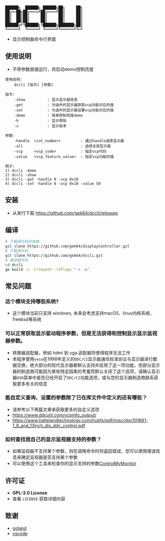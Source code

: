 ```
██████╗  ██████╗ ██████╗██╗     ██╗
██╔══██╗██╔════╝██╔════╝██║     ██║
██║  ██║██║     ██║     ██║     ██║
██║  ██║██║     ██║     ██║     ██║
██████╔╝╚██████╗╚██████╗███████╗██║
╚═════╝  ╚═════╝ ╚═════╝╚══════╝╚═╝
```

- 显示控制器命令行界面

## 使用说明
- 不带参数直接运行，将启动demo控制亮度
```
使用说明:
    dccli [指令] [参数]
                                                                       
指令:
    -show          : 显示显示器信息
    -get           : 为选中的显示器获取vcp功能对应的值
    -set           : 为选中的显示器设置vcp功能对应的值
    -demo          : 简单控制亮度demo
    -h             : 显示帮助
    -v             : 显示版本

参数:
    -handle  <int_number>         : 通过handle选择显示器
    -all                          : 选择全部显示器
    -vcp     <vcp_code>           : 指定vcp代码
    -value   <vcp_feature_value>  : 指定vcp功能的值

例子:
1) dccli -demo
2) dccli -show
3) dccli -get -handle 0 -vcp 0x10
4) dccli -set -handle 0 -vcp 0x10 -value 50
```


## 安装
- 从发行下载 https://github.com/gek64/dccli/releases

## 编译
```sh
# 下载源代码的依赖
git clone https://github.com/gek64/displayController.git
# 下载源代码
git clone https://github.com/gek64/dccli.git
# 编译源代码
cd dccli
go build -v -trimpath -ldflags "-s -w"
```

## 常见问题
### 这个模块支持哪些系统?
- 这个模块当前只支持 windows, 未来会考虑支持macOS、linux内核系统、freebsd等系统

### 可以正常获取显示驱动程序参数，但是无法获得和控制显示显示监视器参数。
- 转换器适配器，例如 hdmi 到 vga 适配器将使得程序无法工作
- 本程序使用`vesa`在1998年定义的`DDC/CI`显示器通讯标准协议与显示器进行数据交换，绝大部分的现代显示器都默认支持并启用了这一项功能，但部分显示器的制造商可能因为某些特定因素的考量而默认关闭了这个选项，请确认显示器`OSD`菜单中是否已经开启了`DDC/CI`功能选项，或与您的显示器制造商联系获取更多有关的信息

### 能自定义查询、设置的参数除了已在库文件中定义的还有哪些？
- 请参考以下两篇文章来获取更多的自定义选项
- https://www.ddcutil.com/vcpinfo_output/
- https://www.hattelandtechnology.com/hubfs/pdf/misc/doc101681-1_8_and_13inch_dis_ddc_control.pdf

### 如何查找我自己的显示监视器支持的参数？
- 如果监视器不支持某个参数，则在调用命令时将返回错误，您可以使用错误信息来确定监视器是否支持某个参数
- 可以使用这个工具来检查你的显示支持的参数[ControlMyMonitor](https://www.nirsoft.net/utils/control_my_monitor.html)

## 许可证
- **GPL-3.0 License**
- 查看 `LICENSE` 获取详细内容

## 致谢
- [goland](https://www.jetbrains.com/go/)
- [vscode](https://code.visualstudio.com/)
